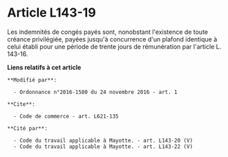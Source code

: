 # Article L143-19

Les indemnités de congés payés sont, nonobstant l'existence de toute créance privilégiée, payées jusqu'à concurrence d'un
plafond identique à celui établi pour une période de trente jours de rémunération par l'article L. 143-16.

**Liens relatifs à cet article**

	**Modifié par**:

	  - Ordonnance n°2016-1580 du 24 novembre 2016 - art. 1

	**Cite**:

	  - Code de commerce - art. L621-135

	**Cité par**:

	  - Code du travail applicable à Mayotte. - art. L143-20 (V)
	  - Code du travail applicable à Mayotte. - art. L143-22 (V)
